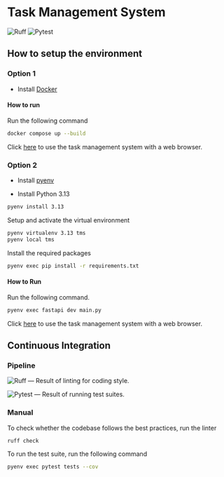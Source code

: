 # Task Management System

![Ruff](https://github.com/SeoulSKY/TaskManagementSystem/actions/workflows/ruff.yml/badge.svg)
![Pytest](https://github.com/SeoulSKY/TaskManagementSystem/actions/workflows/pytest.yml/badge.svg)

## How to setup the environment

### Option 1

* Install [Docker](https://www.docker.com/get-started/)

#### How to run

Run the following command

```bash
docker compose up --build
```

Click [here](http://localhost:8000) to use the task management system with a web browser.

### Option 2

* Install [pyenv](https://github.com/pyenv/pyenv#installation)

* Install Python 3.13

```bash
pyenv install 3.13
```

Setup and activate the virtual environment

```bash
pyenv virtualenv 3.13 tms
pyenv local tms
```

Install the required packages

```bash
pyenv exec pip install -r requirements.txt 
```

#### How to Run

Run the following command.

```bash
pyenv exec fastapi dev main.py
```

Click [here](http://localhost:8000) to use the task management system with a web browser.

## Continuous Integration

### Pipeline

![Ruff](https://github.com/SeoulSKY/TaskManagementSystem/actions/workflows/ruff.yml/badge.svg) — Result of linting for coding style.

![Pytest](https://github.com/SeoulSKY/TaskManagementSystem/actions/workflows/pytest.yml/badge.svg) — Result of running test suites.

### Manual

To check whether the codebase follows the best practices, run the linter

```bash
ruff check
```

To run the test suite, run the following command

```bash
pyenv exec pytest tests --cov
```
